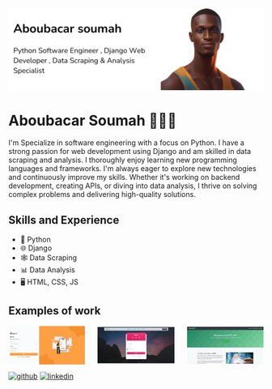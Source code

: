 
![](https://github.com/Abusooma/Abusooma/blob/main/person.png)
# Aboubacar Soumah 👨🏿‍💻
I'm Specialize in software engineering with a focus on Python. I have a strong passion for web development using Django and am skilled in data scraping and analysis.
I thoroughly enjoy learning new programming languages and frameworks.
I'm always eager to explore new technologies and continuously improve my skills. Whether it's working on backend development, creating APIs, or diving into data analysis, I thrive on solving complex problems and delivering high-quality solutions.

## Skills and Experience
* 🐍 Python
* 🌐 Django
* 🕸️ Data Scraping
* 📊 Data Analysis
* 🖥️ HTML, CSS, JS

## Examples of work

<div style="display: flex; justify-content: space-between;">
  <img src="https://github.com/Abusooma/Abusooma/blob/main/gifmaker_me%20(1).gif" width="30%" />
  <img src="https://github.com/Abusooma/Abusooma/blob/main/gifmaker_me%203.gif" width="30%" />
  <img src="https://github.com/Abusooma/Abusooma/blob/main/gifmaker_me_projet2.gif" width="30%" />
</div>

[<img src='https://cdn.jsdelivr.net/npm/simple-icons@3.0.1/icons/github.svg' alt='github' height='40'>](https://github.com/https://github.com/Abusooma)  [<img src='https://cdn.jsdelivr.net/npm/simple-icons@3.0.1/icons/linkedin.svg' alt='linkedin' height='40'>](https://www.linkedin.com/in/https://www.linkedin.com/in/aboubacarsoumah//)  

